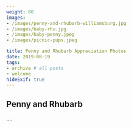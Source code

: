 ```yaml
---
weight: 80
images:
- /images/penny-and-rhubarb-williamsburg.jpg
- /images/baby-rhu.jpg
- /images/baby-penny.jpeg
- /images/picnic-pups.jpeg

title: Penny and Rhubarb Appreciation Photos
date: 2019-08-19
tags:
- archive # all posts
- welcome
hideExif: true
---
```


## Penny and Rhubarb

....
